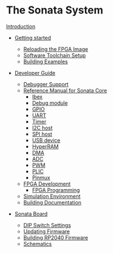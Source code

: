 # The Sonata System

[Introduction](README.md)

- [Getting started](doc/guide/getting-started.md)
  - [Reloading the FPGA Image](doc/guide/fpga-update.md)
  - [Software Toolchain Setup](doc/guide/toolchain-setup.md)
  - [Building Examples](doc/guide/building-examples.md)

- [Developer Guide](doc/dev/developing.md)
  - [Debugger Support]()
  - [Reference Manual for Sonata Core](doc/dev/refmanual.md)
      - [Ibex](doc/ip/ibex.md)
      - [Debug module](doc/ip/dm.md)
      - [GPIO](doc/ip/gpio.md)
      - [UART](doc/ip/uart.md)
      - [Timer](doc/ip/timer.md)
      - [I2C host](doc/ip/i2c.md)
      - [SPI host](doc/ip/spi.md)
      - [USB device](doc/ip/usb.md)
      - [HyperRAM](doc/ip/ram.md)
      - [DMA](doc/ip/dma.md)
      - [ADC](doc/ip/adc.md)
      - [PWM](doc/ip/pwm.md)
      - [PLIC](doc/ip/plic.md)
      - [Pinmux](doc/ip/pinmux.md)
  - [FPGA Development](doc/dev/fpga-development.md)
      - [FPGA Programming](doc/dev/fpga-programming.md)
  - [Simulation Environment](doc/dev/simulation.md)
  - [Building Documentation](doc/dev/building-doc.md)

- [Sonata Board](doc/architecture/board.md)
  - [DIP Switch Settings]()
  - [Updating Firmware]()
  - [Building RP2040 Firmware]()
  - [Schematics]()



